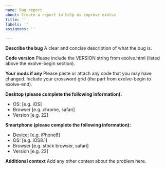 ```yaml
---
name: Bug report
about: Create a report to help us improve exolve
title: ''
labels: ''
assignees: ''

---
```


**Describe the bug**
A clear and concise description of what the bug is.

**Code version**
Please include the VERSION string from exolve.html (listed above the exolve-begin section).

**Your mods if any**
Please paste or attach any code that you may have changed. Include your crossword grid (the part from exolve-begin to exolve-end).

**Desktop (please complete the following information):**
 - OS: [e.g. iOS]
 - Browser [e.g. chrome, safari]
 - Version [e.g. 22]

**Smartphone (please complete the following information):**
 - Device: [e.g. iPhone6]
 - OS: [e.g. iOS8.1]
 - Browser [e.g. stock browser, safari]
 - Version [e.g. 22]

**Additional context**
Add any other context about the problem here.
